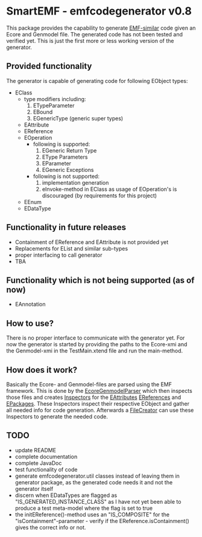 # SmartEMF - emfcodegenerator v0.8

This package provides the capability to generate [EMF-similar](https://www.eclipse.org/modeling/emf/)
code given an Ecore and Genmodel file.
The generated code has not been tested and verified yet. This is just the first more or less working
version of the generator.

## Provided functionality
The generator is capable of generating code for following EObject types:
* EClass
	* type modifiers including:
		1. ETypeParameter
		2. EBound
		3. EGenericType (generic super types)
	* EAttribute
	* EReference
	* EOperation
		* following is supported:
			1. EGeneric Return Type
			2. EType Parameters
			3. EParameter
			4. EGeneric Exceptions
		* following is not supported:
			1. implementation generation
			2. eInvoke-method in EClass as usage of EOperation's is discouraged (by requirements for this project)
	* EEnum
	* EDataType

## Functionality in future releases
* Containment of EReference and EAttribute is not provided yet
* Replacements for EList and similar sub-types
* proper interfacing to call generator
* TBA

## Functionality which is not being supported (as of now)
* EAnnotation

## How to use?
There is no proper interface to communicate with the generator yet. For now the generator is started
by providing the paths to the Ecore-xmi and the Genmodel-xmi in the TestMain.xtend file and run the
main-method.

## How does it work?
Basically the Ecore- and Genmodel-files are parsed using the EMF framework. This is done by the
[EcoreGenmodelParser](./EcoreGenmodelParser.xtend) which then inspects those files and creates
[Inspectors](./inspectors/Inspector.xtend) for the [EAttributes](./inspectors/util/AttributeInspector.xtend)
[EReferences](./inspectors/util/ReferenceInspector.xtend) and [EPackages](./inspectors/util/PackageInspector.xtend).
These Inspectors inspect their respective EObject and gather all needed info for code generation.
Afterwards a [FileCreator](./creators/FileCreator.xtend) can use these Inspectors to generate the needed
code.

## TODO
* update README
* complete documentation
* complete JavaDoc
* test functionality of code
* generate emfcodegenerator.util classes instead of leaving them in generator package,
  as the generated code needs it and not the generator itself
* discern when EDataTypes are flagged as "IS_GENERATED_INSTANCE_CLASS" as I have not yet
  been able to produce a test meta-model where the flag is set to true
* the initEReference()-method uses an "IS_COMPOSITE" for the "isContainment"-parameter - verify
  if the EReference.isContainment() gives the correct info or not.
